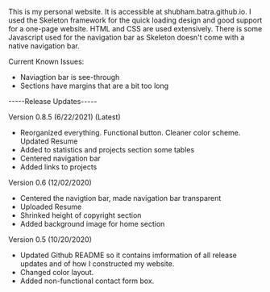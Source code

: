 This is my personal website. It is accessible at shubham.batra.github.io. I used the Skeleton framework for the quick loading design and good support for a one-page website. HTML and CSS are used extensively. There is some Javascript used for the navigation bar as Skeleton doesn't come with a native navigation bar.

Current Known Issues:
- Naviagtion bar is see-through
- Sections have margins that are a bit too long

-----Release Updates-----

Version 0.8.5 (6/22/2021) (Latest)
- Reorganized everything. Functional button. Cleaner color scheme. Updated Resume
- Added to statistics and projects section some tables
- Centered navigation bar
- Added links to projects

Version 0.6 (12/02/2020)
- Centered the navigtion bar, made navigation bar transparent
- Uploaded Resume
- Shrinked height of copyright section
- Added background image for home section

Version 0.5 (10/20/2020) 
- Updated Github README so it contains imformation of all release updates and of how I constructed my website.
- Changed color layout. 
- Added non-functional contact form box. 
